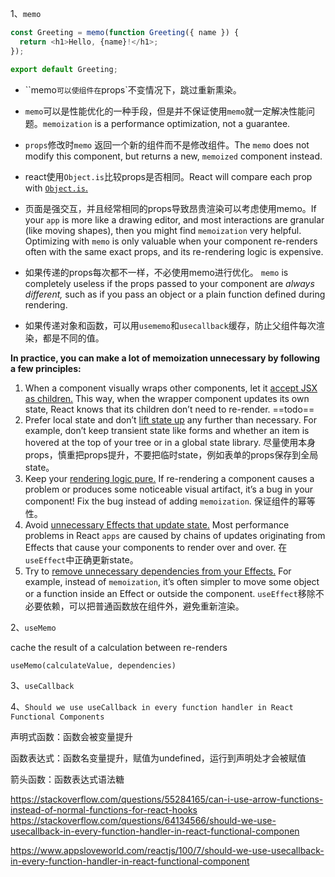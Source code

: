 1、`memo`

```js
const Greeting = memo(function Greeting({ name }) {
  return <h1>Hello, {name}!</h1>;
});

export default Greeting;
```

- ``memo`可以使组件在`props`不变情况下，跳过重新熏染。

- `memo`可以是性能优化的一种手段，但是并不保证使用`memo`就一定解决性能问题。`memoization` is a performance optimization, not a guarantee. 

- `props`修改时`memo` 返回一个新的组件而不是修改组件。The `memo` does not modify this component, but returns a new, `memoized` component instead. 
- react使用`Object.is`比较props是否相同。React will compare each prop with [`Object.is`.](https://developer.mozilla.org/en-US/docs/Web/JavaScript/Reference/Global_Objects/Object/is)

- 页面是强交互，并且经常相同的props导致昂贵渲染可以考虑使用memo。If your `app` is more like a drawing editor, and most interactions are granular (like moving shapes), then you might find `memoization` very helpful. Optimizing with `memo`  is only valuable when your component re-renders often with the same exact props, and its re-rendering logic is expensive.

- 如果传递的props每次都不一样，不必使用memo进行优化。 `memo` is completely useless if the props passed to your component are *always different,* such as if you pass an object or a plain function defined during rendering.

- 如果传递对象和函数，可以用`usememo`和`usecallback`缓存，防止父组件每次渲染，都是不同的值。

**In practice, you can make a lot of memoization unnecessary by following a few principles:**

1. When a component visually wraps other components, let it [accept JSX as children.](https://react.dev/learn/passing-props-to-a-component#passing-jsx-as-children) This way, when the wrapper component updates its own state, React knows that its children don’t need to re-render.  ==todo==
2. Prefer local state and don’t [lift state up](https://react.dev/learn/sharing-state-between-components) any further than necessary. For example, don’t keep transient state like forms and whether an item is hovered at the top of your tree or in a global state library. 尽量使用本身props，慎重把props提升，不要把临时state，例如表单的props保存到全局state。
3. Keep your [rendering logic pure.](https://react.dev/learn/keeping-components-pure) If re-rendering a component causes a problem or produces some noticeable visual artifact, it’s a bug in your component! Fix the bug instead of adding `memoization`. 保证组件的幂等性。
4. Avoid [unnecessary Effects that update state.](https://react.dev/learn/you-might-not-need-an-effect) Most performance problems in React `apps` are caused by chains of updates originating from Effects that cause your components to render over and over. 在`useEffect`中正确更新state。
5. Try to [remove unnecessary dependencies from your Effects.](https://react.dev/learn/removing-effect-dependencies) For example, instead of `memoization`, it’s often simpler to move some object or a function inside an Effect or outside the component. `useEffect`移除不必要依赖，可以把普通函数放在组件外，避免重新渲染。

2、`useMemo`

cache the result of a calculation between re-renders

`useMemo(calculateValue, dependencies)` 





3、`useCallback`



4、`Should we use useCallback in every function handler in React Functional Components`

声明式函数：函数会被变量提升

函数表达式：函数名变量提升，赋值为undefined，运行到声明处才会被赋值

箭头函数：函数表达式语法糖

https://stackoverflow.com/questions/55284165/can-i-use-arrow-functions-instead-of-normal-functions-for-react-hooks
https://stackoverflow.com/questions/64134566/should-we-use-usecallback-in-every-function-handler-in-react-functional-componen

https://www.appsloveworld.com/reactjs/100/7/should-we-use-usecallback-in-every-function-handler-in-react-functional-component